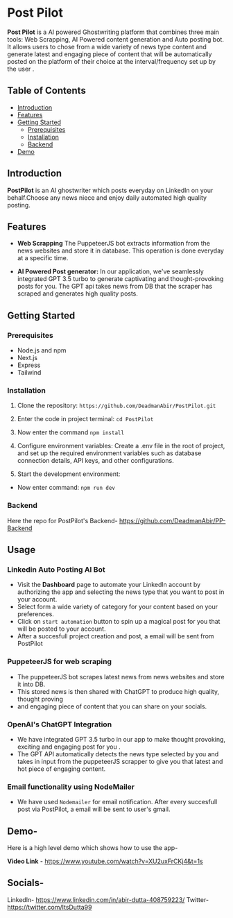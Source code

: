 # Post Pilot

**Post Pilot** is a AI powered Ghostwriting platform that combines three main tools: Web Scrapping,  AI Powered content generation and Auto posting bot. It allows users to chose from a wide variety of news type content and generate latest and engaging piece of content that will be automatically posted on the platform of their choice at the interval/frequency set up by the user .

## Table of Contents

- [Introduction](#introduction)
- [Features](#features)
- [Getting Started](#getting-started)
  - [Prerequisites](#prerequisites)
  - [Installation](#installation)
  - [Backend](#backend)
- [Demo](#Demo)

## Introduction

**PostPilot** is an AI ghostwriter which posts everyday on Linkedln on your behalf.Choose any news niece and enjoy daily automated high quality posting.

## Features

- **Web Scrapping** The PuppeteerJS bot extracts information from the news websites and store it in database. This operation is done everyday at a specific time.

- **AI Powered Post generator:** In our application, we've seamlessly integrated GPT 3.5 turbo to generate captivating and thought-provoking posts for you. The GPT api takes news from DB that the scraper has scraped and generates high quality posts.

## Getting Started

### Prerequisites

- Node.js and npm
- Next.js
- Express
- Tailwind

### Installation

1. Clone the repository: `https://github.com/DeadmanAbir/PostPilot.git`
2. Enter the code in project terminal: `cd PostPilot`
3. Now enter the command `npm install`
   
4. Configure environment variables: Create a .env file in the root of project, and set up the required environment variables such as database connection details, API keys, and other configurations.
5. Start the development environment: 
  - Now enter command: `npm run dev`

### Backend

Here the repo for PostPilot's Backend- https://github.com/DeadmanAbir/PP-Backend


## Usage

### Linkedin Auto Posting AI Bot

- Visit the **Dashboard** page to automate your Linkedln account by authorizing the app and selecting the news type that you want to post in your account.
- Select form a wide variety of category for your content based on your preferences.
- Click on `start automation` button to spin up a magical post for you that will be posted to your account.
- After a succesfull project creation and post, a email will be sent from PostPilot

### PuppeteerJS for web scraping
- The puppeteerJS bot scrapes latest news from news websites and store it into DB. 
- This stored news is then shared with ChatGPT to produce high quality, thought proving
- and engaging piece of content that you can share on your socials. 

### OpenAI's ChatGPT Integration

- We have integrated GPT 3.5 turbo in our app to make thought provoking, exciting and engaging post for you .
- The GPT API automatically detects the news type selected by you and takes in input from the puppeteerJS scrapper to give you that latest and hot piece of engaging content.

### Email functionality using NodeMailer

- We have used `Nodemailer` for email notification. After every succesfull post via PostPilot, a email will be sent to user's gmail.

## Demo-

Here is a high level demo which shows how to use the app-

**Video Link** - https://www.youtube.com/watch?v=XU2uxFrCKj4&t=1s

## Socials-
 Linkedln- https://www.linkedin.com/in/abir-dutta-408759223/
 Twitter- https://twitter.com/ItsDutta99
